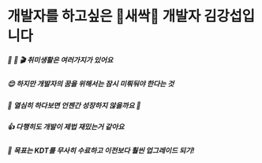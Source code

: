 #  개발자를 하고싶은 🌱새싹🌱 개발자 김강섭입니다 

#####  💪 🎹 🎬 취미생활은 여러가지가 있어요

#####  😌 하지만 개발자의 꿈을 위해서는 잠시 미뤄둬야 한다는 것

#####  🌲 열심히 하다보면 언젠간 성장하지 않을까요 🌲 

#####  👍 다행히도 개발이 제법 재밌는거 같아요 

#####  🎯 목표는 KDT를 무사히 수료하고 이전보다 훨씬 업그레이드 되기!
